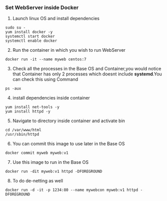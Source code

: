 
### Set WebServer inside Docker


1) Launch linux OS and install dependencies

```
sudo su -
yum install docker -y
systemctl start docker 
systemctl enable docker 
```


2) Run the container in which you wish to run WebServer

```
docker run -it --name myweb centos:7
```

3) Check all the processes in the Base OS and Container,you would notice that Container has only 2 processes which doesnt include __systemd__.You can check this using Command

```
ps -aux
```

4) install dependencies inside container


```
yum install net-tools -y
yum install httpd -y
```

5) Navigate to directory inside container and activate bin 


```
cd /var/www/html
/usr/sbin/httpd
```

6) You can commit this image to use later in the Base OS

```
docker commit myweb myweb:v1
```

7) Use this image to run in the Base OS 

```
docker run -dit myweb:v1 httpd -DFOREGROUND
```

8) To do de-netting as well

```
docker run -d -it -p 1234:80 --name mywebcon myweb:v1 httpd -DFOREGROUND
```